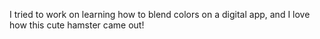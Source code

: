 I tried to work on learning how to blend colors on a digital app, and I love how this cute hamster came out! 
